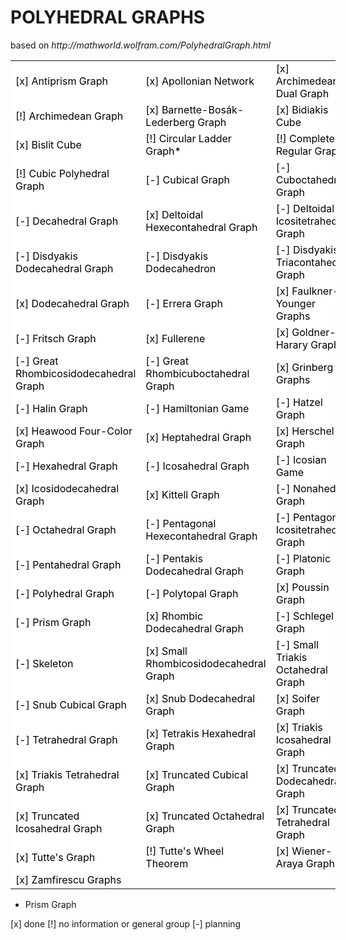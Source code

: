 <h1>POLYHEDRAL GRAPHS</h1>
based on 
<i>http://mathworld.wolfram.com/PolyhedralGraph.html</i><br>

<table border="0" style="background-color:#FFFFFF;border-collapse:collapse;border:0px solid #FFCC00;color:#000000;width:520" cellpadding="0" cellspacing="0">
	<tr>
		<td>[x] Antiprism Graph</td>
		<td>[x] Apollonian Network</td>
		<td>[x] Archimedean Dual Graph</td>
	</tr>
	<tr>
		<td>[!] Archimedean Graph</td>
		<td>[x] Barnette-Bosák-Lederberg Graph</td>
		<td>[x] Bidiakis Cube</td>
	</tr>
	<tr>
		<td>[x] Bislit Cube</td>
		<td>[!] Circular Ladder Graph*</td>
		<td>[!] Completely Regular Graph</td>
	</tr>
	<tr>
		<td>[!] Cubic Polyhedral Graph</td>
		<td>[-] Cubical Graph</td>
		<td>[-] Cuboctahedral Graph</td>
	</tr>
	<tr>
		<td>[-] Decahedral Graph</td>
		<td>[x] Deltoidal Hexecontahedral Graph</td>
		<td>[-] Deltoidal Icositetrahedral Graph</td>
	</tr>
	<tr>
		<td>[-] Disdyakis Dodecahedral Graph</td>
		<td>[-] Disdyakis Dodecahedron</td>
		<td>[-] Disdyakis Triacontahedral Graph</td>
	</tr>
	<tr>
		<td>[x] Dodecahedral Graph</td>
		<td>[-] Errera Graph</td>
		<td>[x] Faulkner-Younger Graphs</td>
	</tr>
	<tr>
		<td>[-] Fritsch Graph</td>
		<td>[x] Fullerene</td>
		<td>[x] Goldner-Harary Graph</td>
	</tr>
	<tr>
		<td>[-] Great Rhombicosidodecahedral Graph</td>
		<td>[-] Great Rhombicuboctahedral Graph</td>
		<td>[x] Grinberg Graphs</td>
	</tr>
	<tr>
		<td>[-] Halin Graph</td>
		<td>[-] Hamiltonian Game</td>
		<td>[-] Hatzel Graph</td>
	</tr>
	<tr>
		<td>[x] Heawood Four-Color Graph</td>
		<td>[x] Heptahedral Graph</td>
		<td>[x] Herschel Graph</td>
	</tr>
	<tr>
		<td>[-] Hexahedral Graph</td>
		<td>[-] Icosahedral Graph</td>
		<td>[-] Icosian Game</td>
	</tr>
	<tr>
		<td>[x] Icosidodecahedral Graph</td>
		<td>[x] Kittell Graph</td>
		<td>[-] Nonahedral Graph</td>
	</tr>
	<tr>
		<td>[-] Octahedral Graph</td>
		<td>[-] Pentagonal Hexecontahedral Graph</td>
		<td>[-] Pentagonal Icositetrahedral Graph</td>
	</tr>
	<tr>
		<td>[-] Pentahedral Graph</td>
		<td>[-] Pentakis Dodecahedral Graph</td>
		<td>[-] Platonic Graph</td>
	</tr>
	<tr>
		<td>[-] Polyhedral Graph</td>
		<td>[-] Polytopal Graph</td>
		<td>[x] Poussin Graph</td>
	</tr>
	<tr>
		<td>[-] Prism Graph</td>
		<td>[x] Rhombic Dodecahedral Graph</td>
		<td>[-] Schlegel Graph</td>
	</tr>
	<tr>
		<td>[-] Skeleton</td>
		<td>[x] Small Rhombicosidodecahedral Graph</td>
		<td>[-] Small Triakis Octahedral Graph</td>
	</tr>
	<tr>
		<td>[-] Snub Cubical Graph</td>
		<td>[x] Snub Dodecahedral Graph</td>
		<td>[x] Soifer Graph</td>
	</tr>
	<tr>
		<td>[-] Tetrahedral Graph</td>
		<td>[x] Tetrakis Hexahedral Graph</td>
		<td>[x] Triakis Icosahedral Graph</td>
	</tr>
	<tr>
		<td>[x] Triakis Tetrahedral Graph</td>
		<td>[x] Truncated Cubical Graph</td>
		<td>[x] Truncated Dodecahedral Graph</td>
	</tr>
	<tr>
		<td>[x] Truncated Icosahedral Graph</td>
		<td>[x] Truncated Octahedral Graph</td>
		<td>[x] Truncated Tetrahedral Graph</td>
	</tr>
	<tr>
		<td>[x] Tutte's Graph</td>
		<td>[!] Tutte's Wheel Theorem</td>
		<td>[x] Wiener-Araya Graph</td>
	</tr>
	<tr>
		<td>[x] Zamfirescu Graphs</td>
		<td></td>
		<td></td>
	</tr>
</table>

 * Prism Graph
 
 [x] done [!] no information or general group [-] planning
